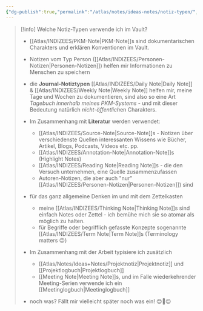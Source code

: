 ```yaml
---
{"dg-publish":true,"permalink":"/atlas/notes/ideas-notes/notiz-typen/","tags":["class/admin"],"noteIcon":""}
---
```



> [!info] Welche Notiz-Typen verwende ich im Vault?
> - [[Atlas/INDIZEES/PKM-Note\|PKM-Note]]s sind dokumentarischen Charakters und erklären Konventionen im Vault.
>   
> - Notizen vom Typ Person ([[Atlas/INDIZEES/Personen-Notizen\|Personen-Notizen]]) helfen mir Informationen zu Menschen zu speichern
> - die **Journal-Notiztypen** [[Atlas/INDIZEES/Daily Note\|Daily Note]] & [[Atlas/INDIZEES/Weekly Note\|Weekly Note]] helfen mir, meine Tage und Wochen zu dokumentieren, sind also so eine Art *Tagebuch innerhalb meines PKM-Systems* - und mit dieser Bedeutung natürlich *nicht-öffentlich*en Charakters.
>   
> - Im Zusammenhang mit **Literatur** werden verwendet:
> 	- [[Atlas/INDIZEES/Source-Note\|Source-Note]]s - Notizen über verschiedenste Quellen interessanten Wissens wie Bücher, Artikel, Blogs, Podcasts, Videos etc. pp.
> 	- [[Atlas/INDIZEES/Annotation-Note\|Annotation-Note]]s (Highlight Notes)
> 	- [[Atlas/INDIZEES/Reading Note\|Reading Note]]s - die den Versuch unternehmen, eine Quelle zusammenzufassen
> 	- Autoren-Notizen, die aber auch "nur" [[Atlas/INDIZEES/Personen-Notizen\|Personen-Notizen]]) sind
> 	  
> - für das ganz allgemeine Denken im und mit dem Zettelkasten 
> 	- meine [[Atlas/INDIZEES/Thinking Note\|Thinking Note]]s sind einfach Notes oder Zettel - ich bemühe mich sie so atomar als möglich zu halten.
> 	- für Begriffe oder begrifflich gefasste Konzepte sogenannte [[Atlas/INDIZEES/Term Note\|Term Note]]s (Terminology matters 😉)
> 	  
> - Im Zusammenhang mit der Arbeit typisiere ich zusätzlich
> 	- [[Atlas/Notes/Ideas+Notes/Projektnotiz\|Projektnotiz]] und [[Projektlogbuch\|Projektlogbuch]]  
> 	- [[Meeting Note\|Meeting Note]]s, und im Falle wiederkehrender Meeting-Serien verwende ich ein [[Meetinglogbuch\|Meetinglogbuch]]
>
> - noch was? Fällt mir vielleicht später noch was ein! 😊🤔😉
> 

